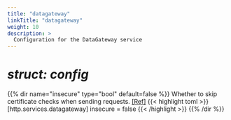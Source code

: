 ```yaml
---
title: "datagateway"
linkTitle: "datagateway"
weight: 10
description: >
  Configuration for the DataGateway service
---
```


# _struct: config_

{{% dir name="insecure" type="bool" default=false %}}
Whether to skip certificate checks when sending requests. [[Ref]](https://github.com/cs3org/reva/tree/master/internal/http/services/datagateway/datagateway.go#L62)
{{< highlight toml >}}
[http.services.datagateway]
insecure = false
{{< /highlight >}}
{{% /dir %}}

